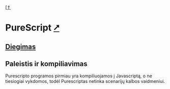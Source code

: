 [[&uArr;](./readme.md)

# PureScript [&#x2B67;](hhttps://www.purescript.org/)

## [Diegimas](../install/purs_readme.md)

## Paleistis ir kompiliavimas

Purescripto programos pirmiau yra kompiliuojamos į Javascriptą, o ne tiesiogiai vykdomos, todėl Purescriptas netinka scenarijų kalbos vaidmeniui.
